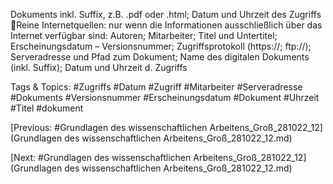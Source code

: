 Dokuments inkl. Suffix, z.B. .pdf oder .html; Datum und Uhrzeit des Zugriffs
Reine Internetquellen: nur wenn die Informationen ausschließlich über das Internet 
verfügbar sind: Autoren; Mitarbeiter; Titel und Untertitel; Erscheinungsdatum –
Versionsnummer; Zugriffsprotokoll (https://; ftp://); Serveradresse und Pfad zum 
Dokument; Name des digitalen Dokuments (inkl. Suffix); Datum und Uhrzeit d. Zugriffs

   Tags & Topics:
   #Zugriffs
   #Datum
   #Zugriff
   #Mitarbeiter
   #Serveradresse
   #Dokuments
   #Versionsnummer
   #Erscheinungsdatum
   #Dokument
   #Uhrzeit
   #Titel
   #dokument

[Previous: #Grundlagen des wissenschaftlichen Arbeitens_Groß_281022_12](Grundlagen des wissenschaftlichen Arbeitens_Groß_281022_12.md)

[Next: #Grundlagen des wissenschaftlichen Arbeitens_Groß_281022_12](Grundlagen des wissenschaftlichen Arbeitens_Groß_281022_12.md)